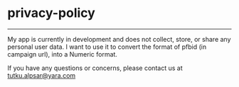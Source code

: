 # privacy-policy
---------------------------
My app is currently in development and does not collect, store, or share any personal user data. I want to use it to convert the format of pfbid (in campaign url), into a Numeric format.

If you have any questions or concerns, please contact us at tutku.alpsar@yara.com
